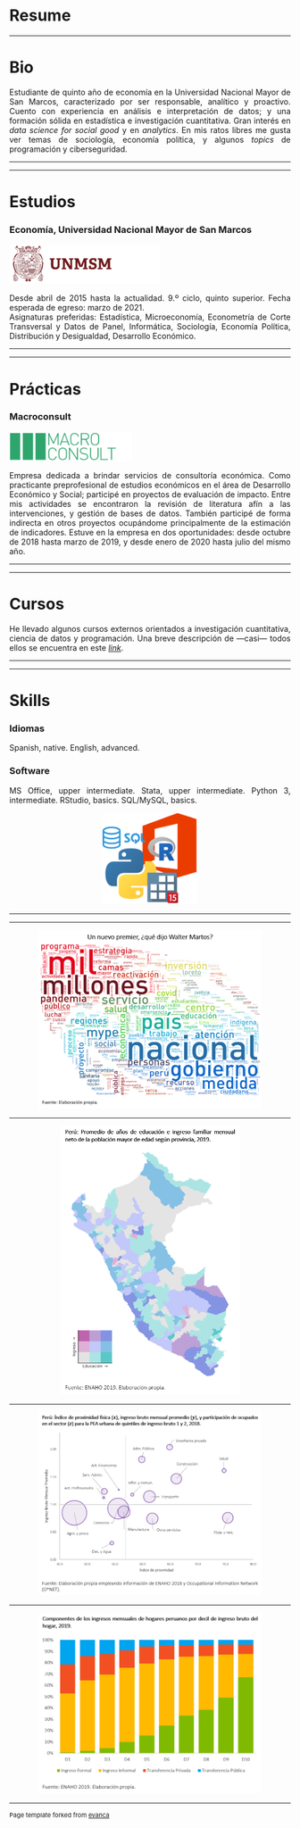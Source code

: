 # Resume

---

# Bio 

<p align="justify">Estudiante de quinto año de economía en la Universidad Nacional Mayor de San Marcos, caracterizado por ser responsable, analítico y proactivo. Cuento con experiencia en análisis e interpretación de datos; y una formación sólida en estadística e investigación cuantitativa. Gran interés en <i>data science for social good</i> y en <i>analytics</i>. En mis ratos libres me gusta ver temas de sociología, economía política, y algunos <i>topics</i> de programación y ciberseguridad.</p>

---
---

# Estudios
### Economía, Universidad Nacional Mayor de San Marcos
<img src="images/LogoSanmarcos.png?raw=true" width="270" height="71" />
<p align="justify">Desde abril de 2015 hasta la actualidad. 9.º ciclo, quinto superior. Fecha esperada de egreso: marzo de 2021.<br>
Asignaturas preferidas: Estadística, Microeconomía, Econometría de Corte Transversal y Datos de Panel, Informática, Sociología, Economía Política, Distribución y Desigualdad, Desarrollo Económico.
</p>

---
---

# Prácticas
### Macroconsult
<img src="images/LogoMacroconsult.png?raw=true" width="220" height="53" />
<p align="justify">Empresa dedicada a brindar servicios de consultoría económica. Como practicante preprofesional de estudios económicos en el área de Desarrollo Económico y Social; participé en proyectos de evaluación de impacto. Entre mis actividades se encontraron la revisión de literatura afín a las intervenciones, y gestión de bases de datos. También participé de forma indirecta en otros proyectos ocupándome principalmente de la estimación de indicadores. Estuve en la empresa en dos oportunidades: desde octubre de 2018 hasta marzo de 2019, y desde enero de 2020 hasta julio del mismo año.
</p>

---
---

# Cursos

<p align="justify">He llevado algunos cursos externos orientados a investigación cuantitativa, ciencia de datos y programación. Una breve descripción de —casi— todos ellos se encuentra en este <i><a href="https://drodrigo96.github.io/courses_page">link</a></i>.</p>

---
---

# Skills

### Idiomas
Spanish, native. English, advanced.

### Software
<p align="justify">MS Office, upper intermediate. Stata, upper intermediate. Python 3, intermediate. RStudio, basics. SQL/MySQL, basics.</p>

<p style="text-align:center;"><img src="images/LogosSoftware.png?raw=true" width="170" height="164" /></p>


---
---

<p style="text-align:center;"><img src="images/MartozSpeech.png?raw=true" width="400" height="319" /></p>

---

<p style="text-align:center;"><img src="images/GraficoMapa.png?raw=true" width="320" height="481" /></p>

---

<p style="text-align:center;"><img src="images/GraficoProximidad.png?raw=true" width="400" height="328" /></p>

---

<p style="text-align:center;"><img src="images/GraficoComponentes.png?raw=true" width="400" height="323" /></p>

---
<p style="font-size:11px">Page template forked from <a href="https://github.com/evanca">evanca</a></p>
<!-- Remove above link if you don't want to attibute -->
